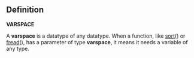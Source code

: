 Definition
----------

**VARSPACE**

A **varspace** is a datatype of any datatype. When a function, like
[sort](#sort)() or [fread](#fread)(), has a
parameter of type **varspace**, it means it needs a variable of any
type.
